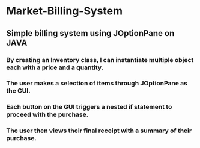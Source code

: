 # Market-Billing-System
## Simple billing system using JOptionPane on JAVA
### By creating an Inventory class, I can instantiate multiple object each with a price and a quantity. 
### The user makes a selection of items through JOptionPane as the GUI. 
### Each button on the GUI triggers a nested if statement to proceed with the purchase. 
### The user then views their final receipt with a summary of their purchase.
